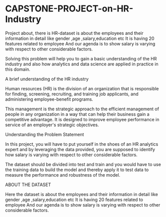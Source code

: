 # CAPSTONE-PROJECT-on-HR-Industry
Project about,  there is HR-dataset is about the employees and their information in detail like gender ,age ,salary,education etc It is having 20 features related to employee And our agenda is to show salary is varying with respect to other considerable factors.

Solving this problem will help you to gain a basic understanding of the HR industry and also how analytics and data science are applied in practice in this domain.

A brief understanding of the HR industry

Human resources (HR) is the division of an organization that is responsible for finding, screening, recruiting, and training job applicants, and administering employee-benefit programs.

This management is the strategic approach to the efficient management of people in any organization in a way that can help their business gain a competitive advantage. It is designed to improve employee performance in service of an employer's strategic objectives.

Understanding the Problem Statement

In this project, you will have to put yourself in the shoes of an HR analytics expert and by leveraging the data provided, you are supposed to identify how salary is varying with respect to other considerable factors.

The dataset should be divided into test and train and you would have to use the training data to build the model and thereby apply it to test data to measure the performance and robustness of the model.

ABOUT THE DATASET

Here the dataset is about the employees and their information in detail like gender ,age ,salary,education etc It is having 20 features related to employee And our agenda is to show salary is varying with respect to other considerable factors.
